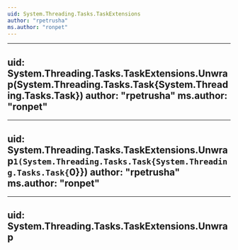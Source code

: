 ```yaml
---
uid: System.Threading.Tasks.TaskExtensions
author: "rpetrusha"
ms.author: "ronpet"
---
```


---
uid: System.Threading.Tasks.TaskExtensions.Unwrap(System.Threading.Tasks.Task{System.Threading.Tasks.Task})
author: "rpetrusha"
ms.author: "ronpet"
---

---
uid: System.Threading.Tasks.TaskExtensions.Unwrap``1(System.Threading.Tasks.Task{System.Threading.Tasks.Task{``0}})
author: "rpetrusha"
ms.author: "ronpet"
---

---
uid: System.Threading.Tasks.TaskExtensions.Unwrap
---
